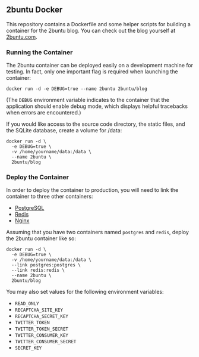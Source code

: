 ## 2buntu Docker

This repository contains a Dockerfile and some helper scripts for building a container for the 2buntu blog. You can check out the blog yourself at [2buntu.com](http://2buntu.com).

### Running the Container

The 2buntu container can be deployed easily on a development machine for testing. In fact, only one important flag is required when launching the container:

    docker run -d -e DEBUG=true --name 2buntu 2buntu/blog

(The `DEBUG` environment variable indicates to the container that the application should enable debug mode, which displays helpful tracebacks when errors are encountered.)

If you would like access to the source code directory, the static files, and the SQLite database, create a volume for /data:

    docker run -d \
      -e DEBUG=true \
      -v /home/yourname/data:/data \
      --name 2buntu \
      2buntu/blog

### Deploy the Container

In order to deploy the container to production, you will need to link the container to three other containers:

 * [PostgreSQL](https://registry.hub.docker.com/_/postgres/)
 * [Redis](https://registry.hub.docker.com/_/redis/)
 * [Nginx](https://registry.hub.docker.com/_/nginx/)

Assuming that you have two containers named `postgres` and `redis`, deploy the 2buntu container like so:

    docker run -d \
      -e DEBUG=true \
      -v /home/yourname/data:/data \
      --link postgres:postgres \
      --link redis:redis \
      --name 2buntu \
      2buntu/blog

You may also set values for the following environment variables:

 * `READ_ONLY`
 * `RECAPTCHA_SITE_KEY`
 * `RECAPTCHA_SECRET_KEY`
 * `TWITTER_TOKEN`
 * `TWITTER_TOKEN_SECRET`
 * `TWITTER_CONSUMER_KEY`
 * `TWITTER_CONSUMER_SECRET`
 * `SECRET_KEY`
